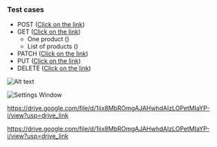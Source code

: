 <h3>Test cases</h3>

- POST (<a href="https://docs.google.com/spreadsheets/d/1qAghAXd42VRjDDjb_343w_MshrW0Zl_y/edit?usp=drive_link">Click on the link</a>)  
- GET (<a href="https://docs.google.com/spreadsheets/d/1qAghAXd42VRjDDjb_343w_MshrW0Zl_y/edit?usp=drive_link">Click on the link</a>)
  - One product ()
  - List of products ()
- PATCH (<a href="https://docs.google.com/spreadsheets/d/1qAghAXd42VRjDDjb_343w_MshrW0Zl_y/edit?usp=drive_link">Click on the link</a>)  
- PUT (<a href="https://docs.google.com/spreadsheets/d/1qAghAXd42VRjDDjb_343w_MshrW0Zl_y/edit?usp=drive_link">Click on the link</a>)
- DELETE (<a href="https://docs.google.com/spreadsheets/d/1qAghAXd42VRjDDjb_343w_MshrW0Zl_y/edit?usp=drive_link">Click on the link</a>)

![Alt text](https://drive.google.com/file/d/1iix8MbROmgAJAHwhdAIzLOPetMIaYP-i/view?usp=drive_link)

![Settings Window](https://drive.google.com/file/d/1iix8MbROmgAJAHwhdAIzLOPetMIaYP-i/view?usp=drive_link)


https://drive.google.com/file/d/1iix8MbROmgAJAHwhdAIzLOPetMIaYP-i/view?usp=drive_link

https://drive.google.com/file/d/1iix8MbROmgAJAHwhdAIzLOPetMIaYP-i/view?usp=drive_link
